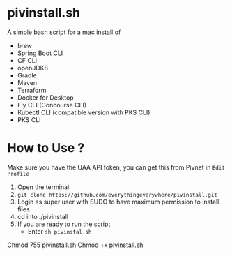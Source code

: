 # pivinstall.sh

A simple bash script for a mac install of
- brew
- Spring Boot CLI
- CF CLI
- openJDK8
- Gradle
- Maven
- Terraform
- Docker for Desktop
- Fly CLI (Concourse CLI)
- Kubectl CLI (compatible version with PKS CLI)
- PKS CLI

# How to Use ?
Make sure you have the UAA API token, you can get this from Pivnet in `Edit Profile`
1. Open the terminal
2. `git clone https://github.com/everythingeverywhere/pivinstall.git`
3. Login as super user with SUDO to have maximum permission to install files
4. cd into ./pivinstall 
5. If you are ready to run the script 
    - Enter `sh pivinstal.sh` 


Chmod 755 pivinstall.sh Chmod +x pivinstall.sh